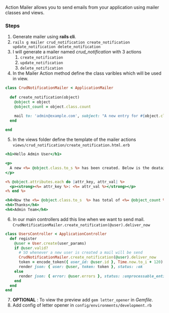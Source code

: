 Action Mailer allows you to send emails from your application using mailer classes and views.

### Steps
1. Generate mailer using **rails cli**. 
2. `rails g mailer crud_notification create_notification update_notification delete_notification`
3. I will generate a mailer named *crud_notification* with 3 actions
	1. `create_notification`
	2. `update_notification`
	3. `delete_notification`
4. In the Mailer Action method define the class varibles which will be used in view.
```rb
class CrudNotificationMailer < ApplicationMailer
  
  def create_notification(object)
    @object = object
    @object_count = object.class.count

    mail to: 'admin@example.com', subject: "A new entry for #{object.class} has been created"
  end
  
end

```


5. In the views folder define the template of the mailer actions
`views/crud_notification/create_notification.html.erb`
```html.erb
<h1>Hello Admin User</h1>

<p>
  A new <%= @object.class.to_s %> has been created. Below is the deatails of the object created:
</p>

<% @object.attributes.each do |attr_key, attr_val| %>
  <p><strong><%= attr_key %>: <%= attr_val %></strong></p>
<% end %>

<h4>Now the <%= @object.class.to_s  %> has total of <%= @object_count %> records. </h4>
<h4>Thanks</h4>
<h4>Admin Team</h4>
```

6. In our main controllers add this line when we want to send mail.
`CrudNotificationMailer.create_notification(@user).deliver_now`

```rb
class UsersController < ApplicationController
  def register
    @user = User.create(user_params)
    if @user.valid?
	  # SO whenever a new user is created a mail will be send
      CrudNotificationMailer.create_notification(@user).deliver_now
      token = encode_token({ user_id: @user.id }, Time.now.to_i + 120)
      render json: { user: @user, token: token }, status: :ok
    else
      render json: { error: @user.errors }, status: :unprocessable_entity
    end
  end
end
```

7. **OPTIONAL** : To view the preview add `gem letter_opener` in *Gemfile*.
8. Add config of letter opener in `config/environments/development.rb`
